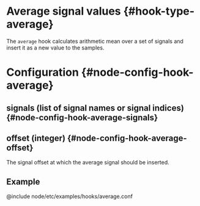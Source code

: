 # Average signal values {#hook-type-average}

The `average` hook calculates arithmetic mean over a set of signals and insert it as a new value to the samples.

# Configuration {#node-config-hook-average}

## signals (list of signal names or signal indices) {#node-config-hook-average-signals}

## offset (integer) {#node-config-hook-average-offset}

The signal offset at which the average signal should be inserted.

## Example

@include node/etc/examples/hooks/average.conf
